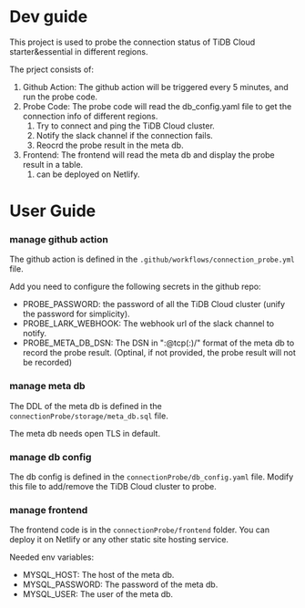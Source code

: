 # Dev guide

This project is used to probe the connection status of TiDB Cloud starter&essential in different regions.

The prject consists of:
1. Github Action: The github action will be triggered every 5 minutes, and run the probe code.
2. Probe Code: The probe code will read the db_config.yaml file to get the connection info of different regions.
   1. Try to connect and ping the TiDB Cloud cluster.
   2. Notify the slack channel if the connection fails.
   3. Reocrd the probe result in the meta db.
3. Frontend: The frontend will read the meta db and display the probe result in a table.
   1. can be deployed on Netlify.

# User Guide

### manage github action

The github action is defined in the `.github/workflows/connection_probe.yml` file.

Add you need to configure the following secrets in the github repo:
- PROBE_PASSWORD: the password of all the TiDB Cloud cluster (unify the password for simplicity).
- PROBE_LARK_WEBHOOK: The webhook url of the slack channel to notify.
- PROBE_META_DB_DSN: The DSN in "<user>:<PASSWORD>@tcp(<hosr>:<port>)/<db>" format of the meta db to record the probe result. (Optinal, if not provided, the probe result will not be recorded)

### manage meta db

The DDL of the meta db is defined in the `connectionProbe/storage/meta_db.sql` file.

The meta db needs open TLS in default.

### manage db config

The db config is defined in the `connectionProbe/db_config.yaml` file. Modify this file to add/remove the TiDB Cloud cluster to probe.

### manage frontend

The frontend code is in the `connectionProbe/frontend` folder. You can deploy it on Netlify or any other static site hosting service.

Needed env variables:
- MYSQL_HOST: The host of the meta db.
- MYSQL_PASSWORD: The password of the meta db.
- MYSQL_USER: The user of the meta db.


